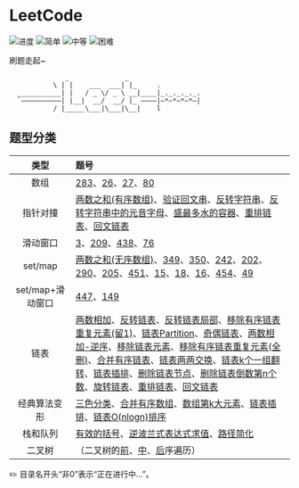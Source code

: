 # LeetCode

![进度](https://img.shields.io/badge/进度-70/1031-337ab7.svg?logo=leetcode&style=flat)  ![简单](https://img.shields.io/badge/简单-30-5cb85c.svg?style=flat)  ![中等](https://img.shields.io/badge/中等-33-f0ad4e.svg?style=flat)  ![困难](https://img.shields.io/badge/困难-7-d9534f.svg?style=flat)

刷题走起~

```
              _              _                   
           \ | |    ___  ___| |_     .           
  ___________| |   / _ \/ _ \ __|____|_._._._._. 
  `——————————| |__|  __/  __/ |_ ————|—*—*—*—*—| 
           / |_____\___|\___|\__|    l           

```

## 题型分类

| 类型 | 题号 |
| :--: | :-- |
| 数组 | [283](0283-Move_Zeroes)、[26](0026-Remove_Duplicates_from_Sorted_Array)、[27](0027-Remove_Element)、[80](0080-Remove_Duplicates_from_Sorted_Array_II) |
| 指针对撞 | [两数之和(有序数组)](0167-Two_Sum_II_-_Input_array_is_sorted)、[验证回文串](0125-Valid_Palindrome)、[反转字符串](0344-Reverse_String)、[反转字符串中的元音字母](0345-Reverse_Vowels_of_a_String)、[盛最多水的容器](0011-Container_With_Most_Water)、[重排链表](0143-Reorder_List)、[回文链表](0234-Palindrome_Linked_List) |
| 滑动窗口 | [3](0003-Longest_Substring_Without_Repeating_Characters)、[209](0209-Minimum_Size_Subarray_Sum)、[438](0438-Find_All_Anagrams_in_a_String)、[76](0076-Minimum_Window_Substring) |
| set/map | [两数之和(无序数组)](0001-Two_Sum)、[349](0349-Intersection_of_Two_Arrays)、[350](0350-Intersection_of_Two_Arrays_II)、[242](0242-Valid_Anagram)、[202](0202-Happy_Number)、[290](0290-Word_Pattern)、[205](0205-Isomorphic_Strings)、[451](0451-Sort_Characters_By_Frequency)、[15](0015-3Sum)、[18](0018-4Sum)、[16](0016-3Sum_Closest)、[454](0454-4Sum_II)、[49](0049-Group_Anagrams) |
| set/map+滑动窗口 | [447](0447-Number_of_Boomerangs)、[149](0149-Max_Points_on_a_Line) |
| 链表 | [两数相加](0002-Add_Two_Numbers)、[反转链表](0206-Reverse_Linked_List)、[反转链表局部](0092-Reverse_Linked_List_II)、[移除有序链表重复元素(留1)](0083-Remove_Duplicates_from_Sorted_List)、[链表Partition](0086-Partition_List)、[奇偶链表](0328-Odd_Even_Linked_List)、[两数相加-逆序](0445-Add_Two_Numbers_II)、[移除链表元素](0203-Remove_Linked_List_Elements)、[移除有序链表重复元素(全删)](82-Remove_Duplicates_from_Sorted_List_II)、[合并有序链表](0021-Merge_Two_Sorted_Lists)、[链表两两交换](0024-Swap_Nodes_in_Pairs)、[链表k个一组翻转](0025-Reverse_Nodes_in_k-Group)、[链表插排](0147-Insertion_Sort_List)、[删除链表节点](0237-Delete_Node_in_a_Linked_List)、[删除链表倒数第n个数](0019-Remove_Nth_Node_From_End_of_List)、[旋转链表](0061-Rotate_List)、[重排链表](0143-Reorder_List)、[回文链表](0234-Palindrome_Linked_List) |
| 经典算法变形 | [三色分类](0075-Sort_Colors)、[合并有序数组](0088-Merge_Sorted_Array)、[数组第k大元素](0215-Kth_Largest_Element_in_an_Array)、[链表插排](0147-Insertion_Sort_List)、[链表O(nlogn)排序](0148-Sort_List) |
| 栈和队列 | [有效的括号](0020-Valid_Parentheses)、[逆波兰式表达式求值](0150-Evaluate_Reverse_Polish_Notation)、[路径简化](0071-Simplify_Path) |
| 二叉树 | （二叉树的[前](0144-Binary_Tree_Preorder_Traversal)、[中](0094-Binary_Tree_Inorder_Traversal)、[后](0145-Binary_Tree_Postorder_Traversal)序遍历）|

  

✏️ 目录名开头“非0”表示“正在进行中...”。


<!-- 

![难度](https://img.shields.io/badge/难度-简单-5cb85c.svg?logo=leetcode&style=flat)  ![类型](https://img.shields.io/badge/类型-xxx-violet.svg?style=flat)

![难度](https://img.shields.io/badge/难度-中等-f0ad4e.svg?logo=leetcode&style=flat)  ![类型](https://img.shields.io/badge/类型-xxx-violet.svg?style=flat)

![难度](https://img.shields.io/badge/难度-困难-d9534f.svg?logo=leetcode&style=flat)  ![类型](https://img.shields.io/badge/类型-xxx-violet.svg?style=flat)

update: ⇪
repair/modify: ↺
finish: ✓
delete: ✗
backup: ☁
 -->